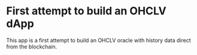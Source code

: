 # First attempt to build an OHCLV dApp
This app is a first attempt to build an OHCLV oracle with history data direct from the blockchain.
